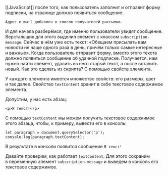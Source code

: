 [[JavaScript]]
после того, как пользователь заполнит и отправит форму подписки, на странице должно появиться сообщение:

```
Адрес e-mail добавлен в список получателей рассылки.
```

И для начала разберёмся, где именно пользователи увидят сообщение. Верстальщик для этого выделил элемент с классом `subscription-message`. Сейчас в нём уже есть текст: «Обещаем присылать вам новости не чаще одного раза в день, причём только самые интересные и важные». Когда пользователь отправит форму, вместо этого текста должно появиться сообщение об удачной подписке. Получается, нам нужно найти элемент, удалить из него старый текст, а после вставить новый. Как это сделать из скрипта? С помощью свойств элемента.

У каждого элемента имеется множество свойств: его размеры, цвет и так далее. Свойство `textContent` хранит в себе текстовое содержимое элемента.

Допустим, у нас есть абзац:

```
<p>Я текст!</p>
```

С помощью `textContent` мы можем получить текстовое содержимое этого абзаца, чтобы, к примеру, вывести его в консоль:

```
let paragraph = document.querySelector('p');
console.log(paragraph.textContent);
```

В результате в консоли появится сообщение `Я текст!`

Давайте проверим, как работает `textContent`. Для этого сохраним в переменную элемент `subscription-message` и выведем в консоль его текстовое содержимое.